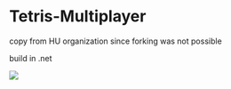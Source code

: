 # Tetris-Multiplayer
copy from HU organization since forking was not possible

build in .net

![](https://github.com/Tetris-Multiplayer/tetris.gif)
